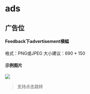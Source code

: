# ads

## 广告位


#### Feedback下advertisement横幅

格式：PNG或JPEG
大小建议：690 * 150

#### 示例图片
![](https://github.com/Fndroid/ads/blob/master/ads10.jpg?raw=true)

> 支持点击跳转
